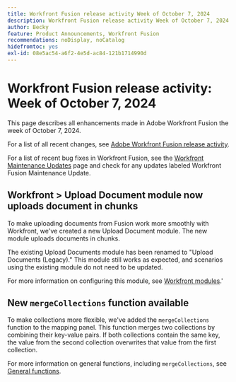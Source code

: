 ```yaml
---
title: Workfront Fusion release activity Week of October 7, 2024
description: Workfront Fusion release activity Week of October 7, 2024
author: Becky
feature: Product Announcements, Workfront Fusion
recommendations: noDisplay, noCatalog
hidefromtoc: yes
exl-id: 08e5ac54-a6f2-4e5d-ac84-121b1714990d
---
```

# Workfront Fusion release activity: Week of October 7, 2024

This page describes all enhancements made in Adobe Workfront Fusion the week of October 7, 2024.

For a list of all recent changes, see [Adobe Workfront Fusion release activity](/help/workfront-fusion/fusion-product-releases/fusion-release-activity.md).

For a list of recent bug fixes in Workfront Fusion, see the [Workfront Maintenance Updates](https://experienceleague.adobe.com/docs/workfront-known-issues/releases/current-updates.html) page and check for any updates labeled Workfront Fusion Maintenance Update.

## Workfront > Upload Document module now uploads document in chunks

To make uploading documents from Fusion work more smoothly with Workfront, we've created a new Upload Document module. The new module uploads documents in chunks. 

The existing Upload Documents module has been renamed to "Upload Documents (Legacy)." This module still works as expected, and scenarios using the existing module do not need to be updated.

For more information on configuring this module, see [Workfront modules](/help/quicksilver/workfront-fusion/apps-and-their-modules/workfront-modules.md#actions).'

## New `mergeCollections` function available

To make collections more flexible, we've added the `mergeCollections` function to the mapping panel. This function merges two collections by combining their key-value pairs. If both collections contain the same key, the value from the second collection overwrites that value from the first collection.

For more information on general functions, including `mergeCollections`, see [General functions](/help/quicksilver/workfront-fusion/functions/general-functions.md).
